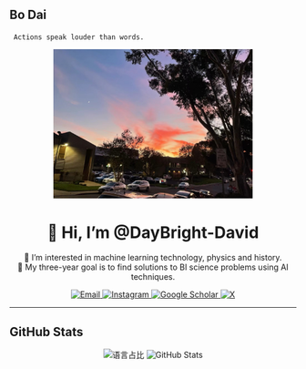

## Bo Dai
```
 Actions speak louder than words.
```

<!-- 顶部头像 & 徽章 -->
<div align="center">
  <!-- 头像（可留空或自行上传） -->
  <img src="https://raw.githubusercontent.com/DayBright-David/DayBright-David/main/IMG_0295.JPG" alt="Scenery"
  width="350px" />

  <!-- 名称与介绍 -->
  <h1>👋 Hi, I’m @DayBright-David </h1>
  <p>👀 I’m interested in machine learning technology, physics and history.<br/>
     🌱 My three-year goal is to find solutions to BI science problems using AI techniques.</p>

  <!-- 社交徽章 -->
  <a href="mailto:daybright.daibo@gmail.com">
    <img src="https://img.shields.io/badge/Email-daybright.daibo%40gmail.com-blue?style=flat-square" alt="Email" />
  </a>
  <!-- 社交徽章（Instagram / Google Scholar / Twitter / WeChat）-->
  <!-- Instagram -->
  <a href="https://www.instagram.com/daybright_b.dai">
    <img
      src="https://img.shields.io/badge/Instagram-@daybright_b.dai-E4405F?style=flat-square&logo=instagram&logoColor=white"
      alt="Instagram"
    />
  </a>

  <!-- Google Scholar -->
  <a href="https://scholar.google.com/citations?hl=en&user=61bL-28AAAAJ">
    <img
      src="https://img.shields.io/badge/Google_Scholar-Bo_Dai-4285F4?style=flat-square&logo=google-scholar&logoColor=white"
      alt="Google Scholar"
    />
  </a>

  <!-- Twitter -->
  <a href="https://twitter.com/daybright_david">
    <img
      src="https://img.shields.io/badge/Twitter-@daybright_david?style=flat-square&logo=X&logoColor=white"
      alt="X"
    />
  </a>
  
</div>

---

## GitHub Stats

<div align="center">

<!-- GitHub 贡献图（可视化您的贡献历史） -->

<!-- GitHub 语言占比 -->
<img src="https://github-readme-stats.vercel.app/api/top-langs/?username=DayBright-David&layout=compact&theme=tokyonight" alt="语言占比" />

<!-- GitHub 综合统计 -->
<img src="https://github-readme-stats.vercel.app/api?username=DayBright-David&show_icons=true&theme=tokyonight" alt="GitHub Stats" />


</div>

<!---
DayBright-David/DayBright-David is a ✨ special ✨ repository because its `README.md` (this file) appears on your GitHub profile.
You can click the Preview link to take a look at your changes.
--->
